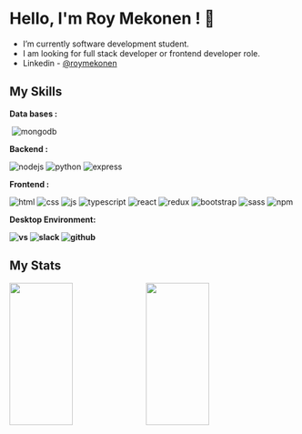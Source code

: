 # Hello, I'm Roy Mekonen ! 👋

-  I’m currently software development student. 
-  I am looking for full stack developer or frontend developer role.
-  Linkedin - [@roymekonen](https://www.linkedin.com/in/roy-mekonen-8b0620228/)


## My Skills 
<b>Data bases :</b>

<img alt="" src="https://img.shields.io/badge/mysql-%2300f.svg?style=for-the-badge&logo=mysql&logoColor=white" /> <img alt="mongodb" src="https://img.shields.io/badge/MongoDB-%234ea94b.svg?style=for-the-badge&logo=mongodb&logoColor=white" />

 <b>Backend :</b>
 
 <img alt="nodejs" src="https://img.shields.io/badge/node.js-6DA55F?style=for-the-badge&logo=node.js&logoColor=white" /> <img alt="python" src="https://img.shields.io/badge/python-3670A0?style=for-the-badge&logo=python&logoColor=ffdd54" /> <img alt="express" src="https://img.shields.io/badge/express.js-%23404d59.svg?style=for-the-badge&logo=express&logoColor=%2361DAFB" />
 
 <b>Frontend :</b>
 
 <img alt="html" src="https://img.shields.io/badge/html5-%23E34F26.svg?style=for-the-badge&logo=html5&logoColor=white" /> <img alt="css" src="https://img.shields.io/badge/css3-%231572B6.svg?style=for-the-badge&logo=css3&logoColor=white" /> <img alt="js" src="https://img.shields.io/badge/javascript-%23323330.svg?style=for-the-badge&logo=javascript&logoColor=%23F7DF1E" /> <img alt="typescript" src="https://img.shields.io/badge/typescript-%23007ACC.svg?style=for-the-badge&logo=typescript&logoColor=white" /> <img alt="react" src="https://img.shields.io/badge/react-%2320232a.svg?style=for-the-badge&logo=react&logoColor=%2361DAFB" /> <img alt="redux" src="https://img.shields.io/badge/redux-%23593d88.svg?style=for-the-badge&logo=redux&logoColor=white" /> <img alt="bootstrap" src="https://img.shields.io/badge/bootstrap-%23563D7C.svg?style=for-the-badge&logo=bootstrap&logoColor=white" /> <img alt="sass" src="https://img.shields.io/badge/SASS-hotpink.svg?style=for-the-badge&logo=SASS&logoColor=white" /> <img alt="npm" src="https://img.shields.io/badge/NPM-%23000000.svg?style=for-the-badge&logo=npm&logoColor=white" />
 
 <b>Desktop Environment:<b>
 
 <img alt="vs" src="https://img.shields.io/badge/Visual%20Studio%20Code-0078d7.svg?style=for-the-badge&logo=visual-studio-code&logoColor=white" /> <img alt="slack" src="https://img.shields.io/badge/Slack-4A154B?style=for-the-badge&logo=slack&logoColor=white" /> <img alt="github" src="https://img.shields.io/badge/github-%23121011.svg?style=for-the-badge&logo=github&logoColor=white" /> 
 
## My Stats

<img align="left" width="47%" height="250px" src="https://github-readme-stats.vercel.app/api?username=roymekonen&show_icons=true&theme=radical" />
<img align="left" width="47%" height="250px" src="https://github-readme-stats.vercel.app/api/top-langs/?username=roymekonen&layout=compact)](https://github.com/roymekonen/github-readme-stats" />




